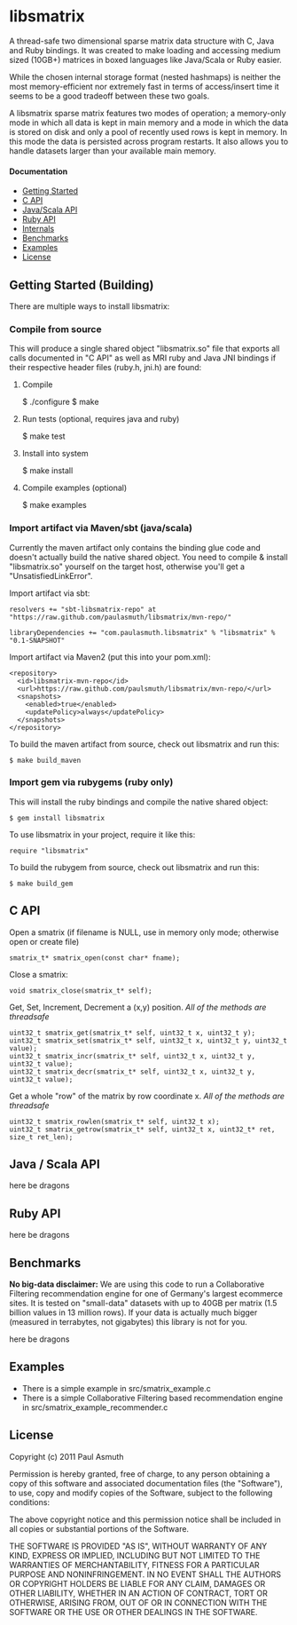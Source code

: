 libsmatrix
==========

A thread-safe two dimensional sparse matrix data structure with C, Java and Ruby bindings.
It was created to make loading and accessing medium sized (10GB+) matrices in boxed languages
like Java/Scala or Ruby easier.

While the chosen internal storage format (nested hashmaps) is neither the most memory-efficient
nor extremely fast in terms of access/insert time it seems to be a good tradeoff between these
two goals.

A libsmatrix sparse matrix features two modes of operation; a memory-only mode in which all data
is kept in main memory and a mode in which the data is stored on disk and only a pool of recently
used rows is kept in memory. In this mode the data is persisted across program restarts. It also
allows you to handle datasets larger than your available main memory.

#### Documentation

+ [Getting Started](#getting-started)
+ [C API](#c-api)
+ [Java/Scala API](#fnord)
+ [Ruby API](#ruby-api)
+ [Internals](#internals)
+ [Benchmarks](#benchmarks)
+ [Examples](#examples)
+ [License](#license)


Getting Started (Building)
--------------------------

There are multiple ways to install libsmatrix:

### Compile from source

This will produce a single shared object "libsmatrix.so" file that exports all calls documented
in "C API" as well as MRI ruby and Java JNI bindings if their respective header files (ruby.h,
jni.h) are found:

1) Compile

    $ ./configure
    $ make

2) Run tests (optional, requires java and ruby)

    $ make test

3) Install into system

    $ make install

4) Compile examples (optional)

    $ make examples


### Import artifact via Maven/sbt (java/scala)

Currently the maven artifact only contains the binding glue code and doesn't actually build
the native shared object. You need to compile & install "libsmatrix.so" yourself on the target
host, otherwise you'll get a "UnsatisfiedLinkError".

Import artifact via sbt:

    resolvers += "sbt-libsmatrix-repo" at "https://raw.github.com/paulasmuth/libsmatrix/mvn-repo/"

    libraryDependencies += "com.paulasmuth.libsmatrix" % "libsmatrix" % "0.1-SNAPSHOT"

Import artifact via Maven2 (put this into your pom.xml):

    <repository>
      <id>libsmatrix-mvn-repo</id>
      <url>https://raw.github.com/paulsmuth/libsmatrix/mvn-repo/</url>
      <snapshots>
        <enabled>true</enabled>
        <updatePolicy>always</updatePolicy>
      </snapshots>
    </repository>

To build the maven artifact from source, check out libsmatrix and run this:

    $ make build_maven


### Import gem via rubygems (ruby only)

This will install the ruby bindings and compile the native shared object:

    $ gem install libsmatrix

To use libsmatrix in your project, require it like this:

    require "libsmatrix"

To build the rubygem from source, check out libsmatrix and run this:

    $ make build_gem


C API
-----

Open a smatrix (if filename is NULL, use in memory only mode; otherwise open or create file)

    smatrix_t* smatrix_open(const char* fname);

Close a smatrix:

    void smatrix_close(smatrix_t* self);

Get, Set, Increment, Decrement a (x,y) position. _All of the methods are threadsafe_

    uint32_t smatrix_get(smatrix_t* self, uint32_t x, uint32_t y);
    uint32_t smatrix_set(smatrix_t* self, uint32_t x, uint32_t y, uint32_t value);
    uint32_t smatrix_incr(smatrix_t* self, uint32_t x, uint32_t y, uint32_t value);
    uint32_t smatrix_decr(smatrix_t* self, uint32_t x, uint32_t y, uint32_t value);

Get a whole "row" of the matrix by row coordinate x. _All of the methods are threadsafe_

    uint32_t smatrix_rowlen(smatrix_t* self, uint32_t x);
    uint32_t smatrix_getrow(smatrix_t* self, uint32_t x, uint32_t* ret, size_t ret_len);


Java / Scala API
----------------

here be dragons


Ruby API
--------

here be dragons


Benchmarks
----------

**No big-data disclaimer:** We are using this code to run a Collaborative Filtering
recommendation engine for one of Germany's largest ecommerce sites. It is tested on "small-data"
datasets with up to 40GB per matrix (1.5 billion values in 13 million rows). If your data is
actually much bigger (measured in terrabytes, not gigabytes) this library is not for you.

here be dragons


Examples
-------

+ There is a simple example in src/smatrix_example.c
+ There is a simple Collaborative Filtering based recommendation engine in src/smatrix_example_recommender.c


License
-------

Copyright (c) 2011 Paul Asmuth

Permission is hereby granted, free of charge, to any person obtaining a copy of this software and associated documentation files (the "Software"), to use, copy and modify copies of the Software, subject to the following conditions:

The above copyright notice and this permission notice shall be included in all copies or substantial portions of the Software.

THE SOFTWARE IS PROVIDED "AS IS", WITHOUT WARRANTY OF ANY KIND, EXPRESS OR IMPLIED, INCLUDING BUT NOT LIMITED TO THE WARRANTIES OF MERCHANTABILITY, FITNESS FOR A PARTICULAR PURPOSE AND NONINFRINGEMENT. IN NO EVENT SHALL THE AUTHORS OR COPYRIGHT HOLDERS BE LIABLE FOR ANY CLAIM, DAMAGES OR OTHER LIABILITY, WHETHER IN AN ACTION OF CONTRACT, TORT OR OTHERWISE, ARISING FROM, OUT OF OR IN CONNECTION WITH THE SOFTWARE OR THE USE OR OTHER DEALINGS IN THE SOFTWARE.

